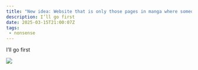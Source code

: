 ```yaml
---
title: "New idea: Website that is only those pages in manga where someone is about to get hit by a truck"
description: I’ll go first
date: 2025-03-15T21:00:07Z
tags:
 - nonsense
---
```

I’ll go first

![](https://cdn.ewie.online/IMG_1095.jpeg)
